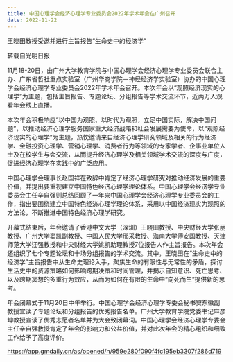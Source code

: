 ```yaml
---
title: 中国心理学会经济心理学专业委员会2022年学术年会在广州召开
date: 2022-11-22
---
```


王晓田教授受邀并进行主旨报告“生命史中的经济学”

<!--more-->

转载自光明日报

11月18-20日，由广州大学教育学院与中国心理学会经济心理学专业委员会联合主办、广东省哲社重点实验室（广州华商学院－神经经济学实验室）协办的中国心理学会经济心理学专业委员会2022年学术年会召开。本次年会以“观照经济现实的心理学”为主题，包括主旨报告、专题论坛、分组报告等学术交流环节，近两万人观看年会线上直播。

本次年会积极响应“以中国为观照、以时代为观照，立足中国实际，解决中国问题”，以推动经济心理学服务国家重大经济战略和社会发展需要为使命，以“观照经济现实的心理学”为主题，热忱邀请来自经济心理学研究领域及相关的行为经济学、金融投资心理学、营销心理学、消费者行为等领域的专家学者、企事业单位人士及在校学生与会交流，从而提升经济心理学及相关领域学术交流的深度与广度，促进经济心理学在实践中的广泛应用。

中国心理学会理事长赵国祥在致辞中肯定了经济心理学研究对推动经济发展的重要价值，并提出要重视建立中国特色经济心理学理论体系。中国心理学会经济学专业委员会主任辛自强则总结回顾了一年来中国心理学会经济心理学专业委员会的工作，指出要围绕建立中国特色经济心理学理论体系，采用以中国经济现实为观照的方法论，不断推进中国特色经济心理学研究。

开幕式结束后，年会邀请了香港中文大学（深圳）王晓田教授、中央财经大学张丽教授、广州大学窦凯副教授、中国人民大学邢采教授、海南大学傅安国教授、天津师范大学汪强教授和中央财经大学姚凯助理教授7位报告人作主旨报告。本次年会还组织了七个专题论坛和十场分组报告的学术交流。其中，王晓田在“生命史中的经济学”主旨报告中从生命史理论入手，聚焦生命的有限性与无常性的矛盾，探讨生活史中的资源策略如何影响跨期决策和时间管理，并揭示自知意识、死亡思考、以及跨期冥想的多重行为效应，从而为如何在有限的生命中“向死而生”提供新的思考。

年会闭幕式于11月20日中午举行。中国心理学会经济心理学专委会秘书窦东徽副教授宣读了专题论坛和分组报告的优秀报告名单。广州大学教育学院党委书记麻彦坤教授宣读了优秀志愿者名单并为大会致闭幕词。中国心理学会经济心理学专委会主任辛自强教授肯定了年会的影响力和公益价值，并对此次年会的精心组织和细致工作给予了高度评价。

https://app.gmdaily.cn/as/opened/n/959e280f090f4fc195eb3307f286d719






